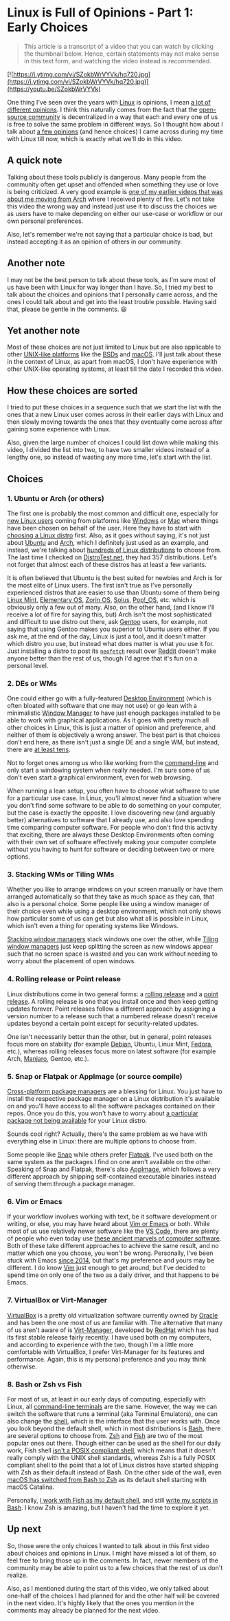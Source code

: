 # Linux is Full of Opinions - Part 1: Early Choices

> This article is a transcript of a video that you can watch by clicking the thumbnail below. Hence, certain statements may not make sense in this text form, and watching the video instead is recommended.

[![https://i.ytimg.com/vi/SZokbWrVYVk/hq720.jpg](https://i.ytimg.com/vi/SZokbWrVYVk/hq720.jpg)](https://youtu.be/SZokbWrVYVk)

One thing I've seen over the years with [Linux](https://www.linux.org) is opinions, I mean [a lot of different opinions](https://www.reddit.com/r/linuxmasterrace). I think this naturally comes from the fact that the [open-source community](https://github.com) is decentralized in a way that each and every one of us is free to solve the same problem in different ways. So I thought how about I talk about [a few opinions](https://www.heiko-sieger.info/why-linux-sucks) (and hence choices) I came across during my time with Linux till now, which is exactly what we'll do in this video.

## A quick note

Talking about these tools publicly is dangerous. Many people from the community often get upset and offended when something they use or love is being criticized. A very good example is [one of my earlier videos that was about me moving from Arch](https://www.youtube.com/watch?v=Vjue3qFEFrg) where I received plenty of fire. Let's not take this video the wrong way and instead just use it to discuss the choices we as users have to make depending on either our use-case or workflow or our own personal preferences.

Also, let's remember we're not saying that a particular choice is bad, but instead accepting it as an opinion of others in our community.

## Another note

I may not be the best person to talk about these tools, as I'm sure most of us have been with Linux for way longer than I have. So, I tried my best to talk about the choices and opinions that I personally came across, and the ones I could talk about and get into the least trouble possible. Having said that, please be gentle in the comments. :smiley:

## Yet another note

Most of these choices are not just limited to Linux but are also applicable to other [UNIX-like platforms](https://en.wikipedia.org/wiki/Unix-like) like the [BSDs](https://en.wikipedia.org/wiki/Berkeley_Software_Distribution) and [macOS](https://www.apple.com/macos). I'll just talk about these in the context of Linux, as apart from macOS, I don't have experience with other UNIX-like operating systems, at least till the date I recorded this video.

## How these choices are sorted

I tried to put these choices in a sequence such that we start the list with the ones that a new Linux user comes across in their earlier days with Linux and then slowly moving towards the ones that they eventually come across after gaining some experience with Linux.

Also, given the large number of choices I could list down while making this video, I divided the list into two, to have two smaller videos instead of a lengthy one, so instead of wasting any more time, let's start with the list.

## Choices

### 1. Ubuntu or Arch (or others)

The first one is probably the most common and difficult one, especially for [new Linux users](https://techunwrapped.com/choose-well-the-linux-distro-that-best-suits-your-needs) coming from platforms like [Windows](https://www.microsoft.com/en-us/windows) or [Mac](http://www.apple.com/macos) where things have been chosen on behalf of the user. Here they have to start with [choosing a Linux distro](https://i.redd.it/w1tlagn1u3071.png) first. Also, as it goes without saying, it's not just about [Ubuntu](https://ubuntu.com) and [Arch](https://archlinux.org), which I definitely just used as an example, and instead, we're talking about [hundreds of Linux distributions](https://distrowatch.com) to choose from. The last time I checked on [DistroTest.net](https://distrotest.net), they had 357 distributions. Let's not forget that almost each of these distros has at least a few variants.

It is often believed that Ubuntu is the best suited for newbies and Arch is for the most elite of Linux users. The first isn't true as I've personally experienced distros that are easier to use than Ubuntu some of them being [Linux Mint](https://www.linuxmint.com), [Elementary OS](https://elementary.io), [Zorin OS](https://zorinos.com), [Solus](https://getsol.us), [Pop!_OS](https://pop.system76.com), etc. which is obviously only a few out of many. Also, on the other hand, (and I know I'll receive a lot of fire for saying this, but) Arch isn't the most sophisticated and difficult to use distro out there, ask [Gentoo](https://www.gentoo.org) users, for example, not saying that using Gentoo makes you superior to Ubuntu users either. If you ask me, at the end of the day, Linux is just a tool, and it doesn't matter which distro you use, but instead what does matter is what you use it for. Just installing a distro to post its [`neofetch`](https://github.com/dylanaraps/neofetch) result over [Reddit](https://www.reddit.com/search/?q=i%20use%20arch%20btw) doesn't make anyone better than the rest of us, though I'd agree that it's fun on a personal level.

### 2. DEs or WMs

One could either go with a fully-featured [Desktop Environment](https://en.wikipedia.org/wiki/Desktop_environment) (which is often bloated with software that one may not use) or go lean with a minimalistic [Window Manager](https://wiki.archlinux.org/title/Window_manager) to have just enough packages installed to be able to work with graphical applications. As it goes with pretty much all other choices in Linux, this is just a matter of opinion and preference, and neither of them is objectively a wrong answer. The best part is that choices don't end here, as there isn't just a single DE and a single WM, but instead, there are [at least tens](http://www.xwinman.org).

Not to forget ones among us who like working from the [command-line](https://www.computerhope.com/jargon/c/commandi.htm) and only start a windowing system when really needed. I'm sure some of us don't even start a graphical environment, even for web browsing.

When running a lean setup, you often have to choose what software to use for a particular use case. In Linux, you'll almost never find a situation where you don't find some software to be able to do something on your computer, but the case is exactly the opposite. I love discovering new (and arguably better) alternatives to software that I already use, and also love spending time comparing computer software. For people who don't find this activity that exciting, there are always these Desktop Environments often coming with their own set of software effectively making your computer complete without you having to hunt for software or deciding between two or more options.

### 3. Stacking WMs or Tiling WMs

Whether you like to arrange windows on your screen manually or have them arranged automatically so that they take as much space as they can, that also is a personal choice. Some people like using a window manager of their choice even while using a desktop environment, which not only shows how particular some of us can get but also what all is possible in Linux, which isn't even a thing for operating systems like Windows.

[Stacking window managers](https://en.wikipedia.org/wiki/Stacking_window_manager) stack windows one over the other, while [Tiling window managers](https://en.wikipedia.org/wiki/Tiling_window_manager) just keep splitting the screen as new windows appear such that no screen space is wasted and you can work without needing to worry about the placement of open windows.

### 4. Rolling release or Point release

Linux distributions come in two general forms: a [rolling release](https://en.wikipedia.org/wiki/Rolling_release) and a [point release](https://en.wikipedia.org/wiki/Point_release). A rolling release is one that you install once and then keep getting updates forever. Point releases follow a different approach by assigning a version number to a release such that a numbered release doesn't receive updates beyond a certain point except for security-related updates.

One isn't necessarily better than the other, but in general, point releases focus more on stability (for example [Debian](https://www.debian.org), Ubuntu, Linux Mint, [Fedora](https://getfedora.org), etc.), whereas rolling releases focus more on latest software (for example Arch, [Manjaro](https://manjaro.org), Gentoo, etc.).

### 5. Snap or Flatpak or AppImage (or source compile)

[Cross-platform package managers](https://linuxhint.com/snap_vs_flatpak_vs_appimage) are a blessing for Linux. You just have to install the respective package manager on a Linux distribution it's available on and you'll have access to all the software packages contained on their repos. Once you do this, you won't have to worry about [a particular package not being available](https://packages.debian.org/search?keywords=keybase&searchon=names&suite=buster&section=all) for your Linux distro.

Sounds cool right? Actually, there's the same problem as we have with everything else in Linux: there are multiple options to choose from.

Some people like [Snap](https://snapcraft.io) while others prefer [Flatpak](https://flatpak.org). I've used both on the same system as the packages I find on one aren't available on the other. Speaking of Snap and Flatpak, there's also [AppImage](https://appimage.org), which follows a very different approach by shipping self-contained executable binaries instead of serving them through a package manager.

### 6. Vim or Emacs

If your workflow involves working with text, be it software development or writing, or else, you may have heard about [Vim or Emacs](https://cmd.com/blog/vim-or-emacs-the-debate-is-over) or both. While most of us use relatively newer software like the [VS Code](https://code.visualstudio.com), there are plenty of people who even today use [these ancient marvels of computer software](https://stackoverflow.blog/2020/11/09/modern-ide-vs-vim-emacs). Both of these take different approaches to achieve the same result, and no matter which one you choose, you won't be wrong. Personally, I've been stuck with Emacs [since 2014](https://github.com/myterminal/.emacs.d), but that's my preference and yours may be different. I do know [Vim](https://www.vim.org) just enough to get around, but I've decided to spend time on only one of the two as a daily driver, and that happens to be Emacs.

### 7. VirtualBox or Virt-Manager

[VirtualBox](https://www.virtualbox.org) is a pretty old virtualization software currently owned by [Oracle](https://www.oracle.com) and has been the one most of us are familiar with. The alternative that many of us aren't aware of is [Virt-Manager](https://virt-manager.org), developed by [RedHat](https://www.redhat.com) which has had its first stable release fairly recently. I have used both on my computers, and according to experience with the two, though I'm a little more comfortable with VirtualBox, I prefer Virt-Manager for its features and performance. Again, this is my personal preference and you may think otherwise.

### 8. Bash or Zsh vs Fish

For most of us, at least in our early days of computing, especially with Linux, all [command-line terminals](https://itsfoss.com/linux-terminal-emulators) are the same. However, the way we can switch the software that runs a terminal (aka Terminal Emulators), one can also change the [shell](https://www.tutorialspoint.com/unix/unix-what-is-shell.htm), which is the interface that the user works with. Once you look beyond the default shell, which in most distributions is [Bash](https://www.gnu.org/software/bash), there are several options to choose from. [Zsh](https://zsh.sourceforge.io) and [Fish](https://fishshell.com) are two of the most popular ones out there. Though either can be used as the shell for our daily work, Fish shell [isn't a POSIX compliant shell](https://wiki.archlinux.org/title/Fish), which means that it doesn't really comply with the UNIX shell standards, whereas Zsh is a fully POSIX compliant shell to the point that a lot of Linux distros have started shipping with Zsh as their default instead of Bash. On the other side of the wall, even [macOS has switched from Bash to Zsh](https://www.theverge.com/2019/6/4/18651872/apple-macos-catalina-zsh-bash-shell-replacement-features) as its default shell starting with macOS Catalina.

Personally, [I work with Fish as my default shell](https://github.com/myTerminal/dotfiles/blob/master/.setup/linux/common/tasks), and still [write my scripts in Bash](https://github.com/myTerminal/dotfiles/blob/master/.setup/start). I know Zsh is amazing, but I haven't had the time to explore it yet.

## Up next

So, those were the only choices I wanted to talk about in this first video about choices and opinions in Linux. I might have missed a lot of them, so feel free to bring those up in the comments. In fact, newer members of the community may be able to point us to a few choices that the rest of us don't realize.

Also, as I mentioned during the start of this video, we only talked about one-half of the choices I had planned for and the other half will be covered in the next video. It's highly likely that the ones you mention in the comments may already be planned for the next video.
